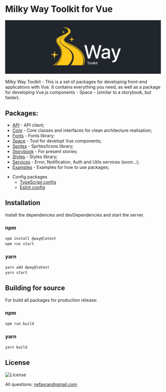 # Milky Way Toolkit for Vue

<p align="center">
  <a href="https://github.com/nefayran/Way/" target="_blank">
    <img alt="Way Logo" src="https://github.com/nefayran/Way/blob/main/public/WayLogo.png">
  </a>
</p>

Milky Way Toolkit - This is a set of packages for developing front-end applications with Vue. It contains everything you need, as well as a package for developing Vue.js components - Space - (similar to a storybook, but faster).

## Packages:

- [API](packages/api/README.md) - API client;
- [Core](packages/core/README.md) - Core classes and interfaces for clean architecture realisation;
- [Fonts](packages/fonts/README.md) - Fonts library;
- [Space](packages/space/README.md) - Tool for developt Vue components;
- [Sprites](packages/sprites/README.md) - Sprites/Icons library;
- [Storybook](packages/storybook/README.md) - For present stories;
- [Styles](packages/styles/README.md) - Styles library;
- [Services](packages/services/README.md) - Error, Notification, Auth and Utils services (soon...);
- [Examples](packages/examples/README.md) - Examples for how to use packages;
* Config packages
  * [TypeScript config](packages/config/tsconfig/README.md)
  * [Eslint config](packages/config/eslint-config/README.md)

## Installation

Install the dependencies and devDependencies and start the server.

### npm
```sh
npm install @way@latest
npm run start
```
### yarn
```sh
yarn add @way@latest
yarn start
```

## Building for source

For build all packages for production release:

### npm
```sh
npm run build
```
### yarn
```sh
yarn build
```

## License

<p align="left">
    <img src="https://img.shields.io/apm/l/vim-mode?style=flat" alt="License">
</p>

All questions: nefayran@gmail.com
